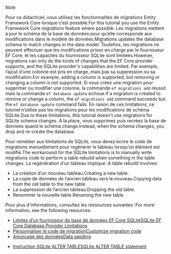 
> [!NOTE]
> <span data-ttu-id="32085-101">Pour ce didacticiel, vous utilisez les fonctionnalités de *migrations* Entity Framework Core lorsque c’est possible.</span><span class="sxs-lookup"><span data-stu-id="32085-101">For this tutorial you use the Entity Framework Core *migrations* feature where possible.</span></span> <span data-ttu-id="32085-102">Les migrations mettent à jour le schéma de la base de données pour qu’elle corresponde aux modifications dans le modèle de données.</span><span class="sxs-lookup"><span data-stu-id="32085-102">Migrations updates the database schema to match changes in the data model.</span></span> <span data-ttu-id="32085-103">Toutefois, les migrations ne peuvent effectuer que les modifications prises en charge par le fournisseur EF Core, et les capacités du fournisseur SQLite sont limitées.</span><span class="sxs-lookup"><span data-stu-id="32085-103">However, migrations can only do the kinds of changes that the EF Core provider supports, and the SQLite provider's capabilities are limited.</span></span> <span data-ttu-id="32085-104">Par exemple, l’ajout d’une colonne est pris en charge, mais pas sa suppression ou sa modification.</span><span class="sxs-lookup"><span data-stu-id="32085-104">For example, adding a column is supported, but removing or changing a column is not supported.</span></span> <span data-ttu-id="32085-105">Si vous créez une migration pour supprimer ou modifier une colonne, la commande `ef migrations add` réussit mais la commande `ef database update` échoue.</span><span class="sxs-lookup"><span data-stu-id="32085-105">If a migration is created to remove or change a column, the `ef migrations add` command succeeds but the `ef database update` command fails.</span></span> <span data-ttu-id="32085-106">En raison de ces limitations, ce tutoriel n’utilise pas les migrations pour les modifications de schéma SQLite.</span><span class="sxs-lookup"><span data-stu-id="32085-106">Due to these limitations, this tutorial doesn't use migrations for SQLite schema changes.</span></span> <span data-ttu-id="32085-107">À la place, vous supprimez puis recréez la base de données quand le schéma change.</span><span class="sxs-lookup"><span data-stu-id="32085-107">Instead, when the schema changes, you drop and re-create the database.</span></span>
>
><span data-ttu-id="32085-108">Pour remédier aux limitations de SQLite, vous devez écrire le code de migrations manuellement pour regénérer le tableau lorsqu’un élément est modifié.</span><span class="sxs-lookup"><span data-stu-id="32085-108">The workaround for the SQLite limitations is to manually write migrations code to perform a table rebuild when something in the table changes.</span></span> <span data-ttu-id="32085-109">La regénération d’un tableau implique :</span><span class="sxs-lookup"><span data-stu-id="32085-109">A table rebuild involves:</span></span>
>
>* <span data-ttu-id="32085-110">La création d’un nouveau tableau.</span><span class="sxs-lookup"><span data-stu-id="32085-110">Creating a new table.</span></span>
>* <span data-ttu-id="32085-111">La copie de données de l’ancien tableau vers le nouveau.</span><span class="sxs-lookup"><span data-stu-id="32085-111">Copying data from the old table to the new table.</span></span>
>* <span data-ttu-id="32085-112">La suppression de l’ancien tableau.</span><span class="sxs-lookup"><span data-stu-id="32085-112">Dropping the old table.</span></span>
>* <span data-ttu-id="32085-113">Renommer la nouvelle table.</span><span class="sxs-lookup"><span data-stu-id="32085-113">Renaming the new table.</span></span>
>
><span data-ttu-id="32085-114">Pour plus d’informations, consultez les ressources suivantes :</span><span class="sxs-lookup"><span data-stu-id="32085-114">For more information, see the following resources:</span></span>
>
> * [<span data-ttu-id="32085-115">Limites d’un fournisseur de base de données EF Core SQLite</span><span class="sxs-lookup"><span data-stu-id="32085-115">SQLite EF Core Database Provider Limitations</span></span>](/ef/core/providers/sqlite/limitations)
> * [<span data-ttu-id="32085-116">Personnaliser le code de migration</span><span class="sxs-lookup"><span data-stu-id="32085-116">Customize migration code</span></span>](/ef/core/managing-schemas/migrations/#customize-migration-code)
> * [<span data-ttu-id="32085-117">Amorçage des données</span><span class="sxs-lookup"><span data-stu-id="32085-117">Data seeding</span></span>](/ef/core/modeling/data-seeding)
  * [<span data-ttu-id="32085-118">Instruction SQLite ALTER TABLE</span><span class="sxs-lookup"><span data-stu-id="32085-118">SQLite ALTER TABLE statement</span></span>](https://sqlite.org/lang_altertable.html)